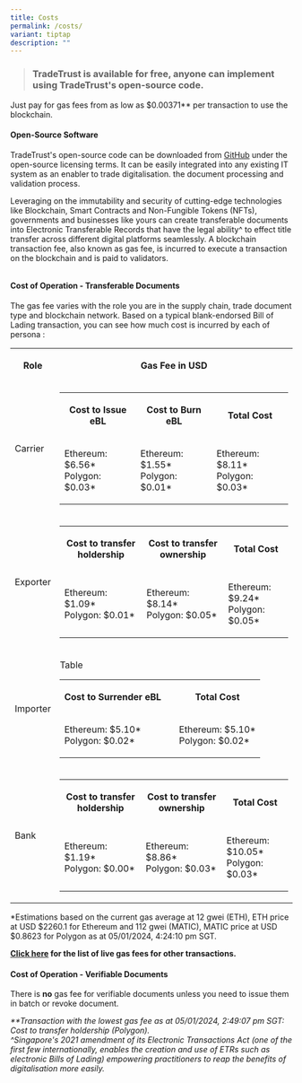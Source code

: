 ```yaml
---
title: Costs
permalink: /costs/
variant: tiptap
description: ""
---
```

<blockquote><h3>TradeTrust is available for free, anyone can implement using TradeTrust's open-source code.</h3></blockquote><p></p><p>Just pay for gas fees from as low as $0.00371** per transaction to use the blockchain.</p><p></p><h4><strong>Open-Source Software</strong></h4><p>TradeTrust's open-source code can be downloaded from <a href="https://github.com/TradeTrust/tradetrust-website" rel="noopener noreferrer" target="_blank">GitHub</a> under the open-source licensing terms. It can be easily integrated into any existing IT system as an enabler to trade digitalisation. the document processing and validation process.</p><p></p><p>Leveraging on the immutability and security of cutting-edge technologies like Blockchain, Smart Contracts and Non-Fungible Tokens (NFTs), governments and businesses like yours can create transferable documents into Electronic Transferable Records that have the legal ability^ to effect title transfer across different digital platforms seamlessly. A blockchain transaction fee, also known as gas fee, is incurred to execute a transaction on the blockchain and is paid to validators.</p><h6></h6><h4><strong>Cost of Operation - Transferable Documents</strong></h4><p>The gas fee varies with the role you are in the supply chain, trade document type and blockchain network. Based on a typical blank-endorsed Bill of Lading transaction, you can see how much cost is incurred by each of persona :</p><table><tbody><tr><th rowspan="1" colspan="1"><p>Role</p></th><th rowspan="1" colspan="2"><p>Gas Fee in USD</p></th></tr><tr><td rowspan="1" colspan="1"><p>Carrier</p></td><td rowspan="1" colspan="2"><table><tbody><tr><th rowspan="1" colspan="1"><p><strong>Cost to Issue eBL</strong></p></th><th rowspan="1" colspan="1"><p><strong>Cost to Burn eBL</strong></p></th><th rowspan="1" colspan="1"><p><strong>Total Cost</strong></p></th></tr><tr><td rowspan="1" colspan="1"><p>Ethereum: $6.56*<br>Polygon: $0.03*</p></td><td rowspan="1" colspan="1"><p>Ethereum: $1.55*<br>Polygon: $0.01*</p></td><td rowspan="1" colspan="1"><p>Ethereum: $8.11*<br>Polygon: $0.03*</p></td></tr></tbody></table></td></tr><tr><td rowspan="1" colspan="1"><p>Exporter</p></td><td rowspan="1" colspan="2"><table><tbody><tr><th rowspan="1" colspan="1"><p><strong>Cost to transfer holdership</strong></p></th><th rowspan="1" colspan="1"><p><strong>Cost to transfer ownership</strong></p></th><th rowspan="1" colspan="1"><p><strong>Total Cost</strong></p></th></tr><tr><td rowspan="1" colspan="1"><p>Ethereum: $1.09*<br>Polygon: $0.01*</p></td><td rowspan="1" colspan="1"><p>Ethereum: $8.14*<br>Polygon: $0.05*</p></td><td rowspan="1" colspan="1"><p>Ethereum: $9.24*<br>Polygon: $0.05*</p></td></tr></tbody></table></td></tr><tr><td rowspan="1" colspan="1"><p>Importer</p></td><td rowspan="1" colspan="2"><p>Table</p><table><tbody><tr><th rowspan="1" colspan="2"><p>Cost to Surrender eBL</p></th><th rowspan="1" colspan="1"><p></p></th><th rowspan="1" colspan="1"><p>Total Cost</p></th></tr><tr><td rowspan="1" colspan="2"><p>Ethereum: $5.10*<br>Polygon: $0.02*</p></td><td rowspan="1" colspan="1"><p></p></td><td rowspan="1" colspan="1"><p>Ethereum: $5.10*<br>Polygon: $0.02*</p></td></tr></tbody></table></td></tr><tr><td rowspan="1" colspan="1"><p>Bank</p></td><td rowspan="1" colspan="2"><table><tbody><tr><th rowspan="1" colspan="1"><p>Cost to transfer holdership</p></th><th rowspan="1" colspan="1"><p>Cost to transfer ownership</p></th><th rowspan="1" colspan="1"><p>Total Cost</p></th></tr><tr><td rowspan="1" colspan="1"><p>Ethereum: $1.19*<br>Polygon: $0.00*</p></td><td rowspan="1" colspan="1"><p>Ethereum: $8.86*<br>Polygon: $0.03*</p></td><td rowspan="1" colspan="1"><p>Ethereum: $10.05*<br>Polygon: $0.03*</p></td></tr></tbody></table></td></tr></tbody></table><p>*Estimations based on the current gas average at 12 gwei (ETH), ETH price at USD $2260.1 for Ethereum and 112 gwei (MATIC), MATIC price at USD $0.8623 for Polygon as at 05/01/2024, 4:24:10 pm SGT.</p><p></p><p><strong><a href="https://www.openattestation.com/docs/docs-section/appendix/contract-costs" rel="noopener noreferrer" target="_blank">Click here</a> for the list of live gas fees for other transactions.</strong></p><p></p><h4><strong>Cost of Operation - Verifiable Documents</strong></h4><p>There is <strong>no</strong> gas fee for verifiable documents unless you need to issue them in batch or revoke document.</p><p></p><p><em>**Transaction with the lowest gas fee as at 05/01/2024, 2:49:07 pm SGT: Cost to transfer holdership (Polygon).</em><br><em>^Singapore's 2021 amendment of its Electronic Transactions Act (one of the first few internationally, enables the creation and use of ETRs such as electronic Bills of Lading) empowering practitioners to reap the benefits of digitalisation more easily.</em></p><p></p>
